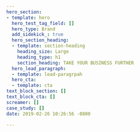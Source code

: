 ```yaml
---
hero_section:
- template: hero
  hero_test_tag_field: []
  hero_type: Brand
  add_sidekick_: true
  hero_section_heading:
  - template: section-heading
    heading_size: Large
    heading_type: h1
    section_heading: TAKE YOUR BUSINESS FURTHER
  hero_lead_paragraph:
  - template: lead-paragrpah
  hero_cta:
  - template: cta
text_block_section: []
text_block_cta: []
screamer: []
case_study: []
date: 2019-02-26 10:26:56 -0800

---
```

